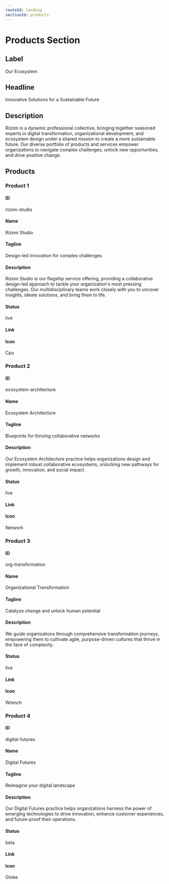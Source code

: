 ```yaml
---
routeId: landing
sectionId: products
---
```


# Products Section

## Label

Our Ecosystem

## Headline

Innovative Solutions for a Sustainable Future

## Description

Rizom is a dynamic professional collective, bringing together seasoned experts in digital transformation, organizational development, and ecosystem design under a shared mission to create a more sustainable future. Our diverse portfolio of products and services empower organizations to navigate complex challenges, unlock new opportunities, and drive positive change.

## Products

### Product 1

#### ID

rizom-studio

#### Name

Rizom Studio

#### Tagline

Design-led innovation for complex challenges

#### Description

Rizom Studio is our flagship service offering, providing a collaborative design-led approach to tackle your organization's most pressing challenges. Our multidisciplinary teams work closely with you to uncover insights, ideate solutions, and bring them to life.

#### Status

live

#### Link

#### Icon

Cpu

### Product 2

#### ID

ecosystem-architecture

#### Name

Ecosystem Architecture

#### Tagline

Blueprints for thriving collaborative networks

#### Description

Our Ecosystem Architecture practice helps organizations design and implement robust collaborative ecosystems, unlocking new pathways for growth, innovation, and social impact.

#### Status

live

#### Link

#### Icon

Network

### Product 3

#### ID

org-transformation

#### Name

Organizational Transformation

#### Tagline

Catalyze change and unlock human potential

#### Description

We guide organizations through comprehensive transformation journeys, empowering them to cultivate agile, purpose-driven cultures that thrive in the face of complexity.

#### Status

live

#### Link

#### Icon

Wrench

### Product 4

#### ID

digital-futures

#### Name

Digital Futures

#### Tagline

Reimagine your digital landscape

#### Description

Our Digital Futures practice helps organizations harness the power of emerging technologies to drive innovation, enhance customer experiences, and future-proof their operations.

#### Status

beta

#### Link

#### Icon

Globe
